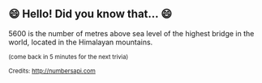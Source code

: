 ## :smile: Hello! Did you know that... :smile:
5600 is the number of metres above sea level of the highest bridge in the world, located in the Himalayan mountains.

<sup>(come back in 5 minutes for the next trivia)</sup>


<sup>Credits: http://numbersapi.com</sup>
